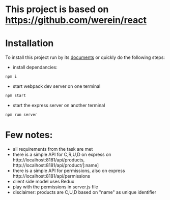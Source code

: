 # This project is based on https://github.com/werein/react

# Installation
To install this project run by its [documents](https://github.com/werein/react) or quickly do the following steps:
* install dependancies:
```javascript
npm i
```
* start webpack dev server on one terminal
 ```javascript
npm start
```
* start the express server on another terminal
```javascript
npm run server
```

# Few notes:
* all requirements from the task are met
* there is a simple API for C,R,U,D on express on http://localhost:8181/api/products, http://localhost:8181/api/product/[:name]
* there is a simple API for permissions, also on express http://localhost:8181/api/permissions
* client side model uses Redux
* play with the permissions in server.js file
* disclaimer: products are C,U,D based on "name" as unique identifier
